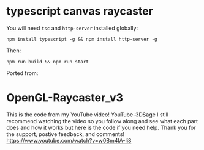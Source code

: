 # typescript canvas raycaster

You will need `tsc` and `http-server` installed globally:

`npm install typescript -g && npm install http-server -g`

Then:

`npm run build && npm run start`

Ported from:

# OpenGL-Raycaster_v3
This is the code from my YouTube video! YouTube-3DSage I still recommend watching the video so you follow along and see what each part does and how it works but here is the code if you need help. Thank you for the support, postive feedback, and comments!
https://www.youtube.com/watch?v=w0Bm4IA-Ii8
